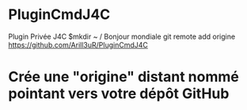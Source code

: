 PluginCmdJ4C
============

Plugin Privée  J4C
$mkdir ~ / Bonjour mondiale 
git remote add origine https://github.com/Arill3uR/PluginCmdJ4C
# Crée une "origine" distant nommé pointant vers votre dépôt GitHub


